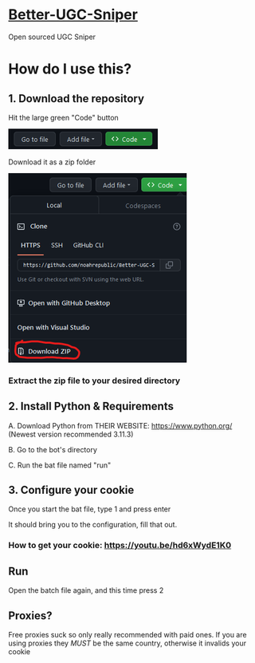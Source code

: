 
# [Better-UGC-Sniper](https://discord.gg/Kk8n2QpFCb)

Open sourced UGC Sniper

# How do I use this?

## 1. Download the repository

Hit the large green "Code" button

![alt text](https://github.com/noahrepublic/Better-UGC-Sniper/blob/main/guide-images/CodeBtn.png?raw=true)

Download it as a zip folder

![alt text](https://github.com/noahrepublic/Better-UGC-Sniper/blob/main/guide-images/DownloadZIP.png?raw=true)

### Extract the zip file to your desired directory

## 2. Install Python & Requirements

A. Download Python from THEIR WEBSITE: https://www.python.org/ (Newest version recommended 3.11.3)

B. Go to the bot's directory

C. Run the bat file named "run"


## 3. Configure your cookie

Once you start the bat file, type 1 and press enter

It should bring you to the configuration, fill that out.

### How to get your cookie: https://youtu.be/hd6xWydE1K0
## Run

Open the batch file again, and this time press 2

## Proxies?

Free proxies suck so only really recommended with paid ones. If you are using proxies they _MUST_ be the same country, otherwise it invalids your cookie